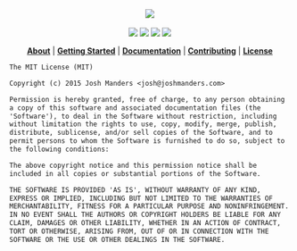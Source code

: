 <div align="center">
  <img src="http://i.imgur.com/jmjPV6W.png">
  <br><br>
  <a href="http://standardjs.com"><img src="https://img.shields.io/badge/code%20style-standard-brightgreen.svg?style=flat"></a> <a href="https://www.npmjs.com/package/kratos"><img src="https://img.shields.io/npm/v/kratos.svg"></a> <a href="https://www.npmjs.com/package/kratos"><img src="https://img.shields.io/npm/dm/kratos.svg"></a> <a href="https://www.npmjs.com/package/kratos"><img src="https://img.shields.io/npm/l/kratos.svg"></a>
</div>
<p align="center">
  <strong><a href="https://kratos.github.io">About</a></strong>
  |
  <strong><a href="https://kratos.github.io/getting-started">Getting Started</a></strong>
  |
  <strong><a href="https://kratos.github.io/documentation">Documentation</a></strong>
  |
  <strong><a href="https://kratos.github.io/contributing">Contributing</a></strong>
  |
  <strong><a href="https://kratos.github.io/license">License</a></strong>
</p>

```txt
The MIT License (MIT)

Copyright (c) 2015 Josh Manders <josh@joshmanders.com>

Permission is hereby granted, free of charge, to any person obtaining
a copy of this software and associated documentation files (the
'Software'), to deal in the Software without restriction, including
without limitation the rights to use, copy, modify, merge, publish,
distribute, sublicense, and/or sell copies of the Software, and to
permit persons to whom the Software is furnished to do so, subject to
the following conditions:

The above copyright notice and this permission notice shall be
included in all copies or substantial portions of the Software.

THE SOFTWARE IS PROVIDED 'AS IS', WITHOUT WARRANTY OF ANY KIND,
EXPRESS OR IMPLIED, INCLUDING BUT NOT LIMITED TO THE WARRANTIES OF
MERCHANTABILITY, FITNESS FOR A PARTICULAR PURPOSE AND NONINFRINGEMENT.
IN NO EVENT SHALL THE AUTHORS OR COPYRIGHT HOLDERS BE LIABLE FOR ANY
CLAIM, DAMAGES OR OTHER LIABILITY, WHETHER IN AN ACTION OF CONTRACT,
TORT OR OTHERWISE, ARISING FROM, OUT OF OR IN CONNECTION WITH THE
SOFTWARE OR THE USE OR OTHER DEALINGS IN THE SOFTWARE.
```

